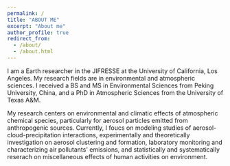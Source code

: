 ```yaml
---
permalink: /
title: "ABOUT ME"
excerpt: "About me"
author_profile: true
redirect_from: 
  - /about/
  - /about.html
---
```


I am a Earth researcher in the JIFRESSE at the University of California, Los Angeles. My research fields are in environmental and atmospheric sciences. I received a BS and MS in Environmental Sciences from Peking University, China, and a PhD in Atmospheric Sciences from the University of Texas A&M.

My research centers on environmental and climatic effects of atmospheric chemical species, particularly for aerosol particles emitted from anthropogenic sources. Currently, I foucs on modeling studies of aerosol-cloud-precipitation interactions, experimentally and theoretically investigation on aerosol clustering and formation, laboratory monitoring and characterizing air pollutants' emissions, and statistically and systematically reserach on miscellaneous effects of human activities on environment. 
